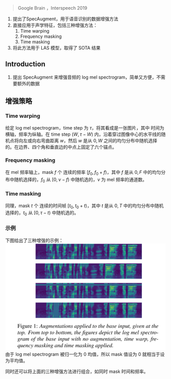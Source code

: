> Google Brain ，Interspeech 2019

1. 提出了SpecAugment，用于语音识别的数据增强方法
2. 直接应用于声学特征，包括三种增强方法：
	1. Time warping
	2. Frequency masking
	3. Time masking
3. 将此方法用于 LAS 模型，取得了 SOTA 结果

## Introduction
1. 提出 SpecAugment 来增强音频的 log mel spectrogram，简单又方便，不需要额外的数据

## 增强策略

### Time warping

给定 log mel spectrogram，time step 为 $\tau$，将其看成是一张图片，其中 时间为横轴，频率为纵轴。在 time step $(W,\tau-W)$ 内，沿着穿过图像中心的水平线的随机点将向左或向右弯曲距离 $w$，然后 $w$ 是从 $0,W$ 之间的均匀分布中随机选择的。在边界、四个角和垂直边的中点上固定了六个锚点。

### Frequency masking

在 mel 频率轴上，mask $f$ 个 连续的频率 $[f_0,f_0+f)$，其中 $f$ 是从 $0,F$ 中的均匀分布中随机选择的，$f_0$ 从 $[0,\nu-f)$ 中随机选的，$\nu$ 为 mel 频率的通道数。

### Time masking

同理，mask $t$ 个 连续的时间帧 $[t_0,t_0+t)$，其中 $t$ 是从 $0,T$ 中的均匀分布中随机选择的，$t_0$ 从 $[0,\tau-t)$ 中随机选的。

### 示例

下图给出了三种增强的示例：![](./image/Pasted%20image%2020230215194519.png)
由于 log mel spectrogram 被归一化为 0 均值，所以 mask 值设为 0 就相当于设为平均值。

同时还可以将上面的三种增强方法进行组合，如同时 mask 时间和频率。